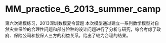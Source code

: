 MM_practice_6_2013_summer_camp
==============================

第六次建模练习，2013深圳数模夏令营题
本次模型通过建立一系列数学模型对自然灾害保险的合理性问题和部分险种的设计问题进行了分析与研究，综合考虑了政府、保险公司和投保人三方的利益关系，给出了较为合理的结果。
